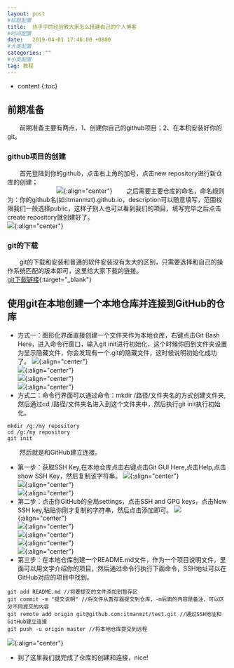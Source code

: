 ```yaml
---
layout: post
#标题配置
title:  热乎乎的经验教大家怎么搭建自己的个人博客
#时间配置
date:   2019-04-01 17:46:00 +0800
#大类配置
categories: ""
#小类配置
tag: 教程
---
```


* content
{:toc}
## 前期准备
&emsp;&emsp;前期准备主要有两点，1、创建你自己的github项目；2、在本机安装好你的git。

### github项目的创建
&emsp;&emsp;首先登陆到你的github，点击右上角的加号，点击new repository进行新仓库的创建；<br>
&emsp;&emsp;&emsp;&emsp;&emsp;&emsp;&emsp;&emsp;![](https://itmanmzt.github.io/styles/images/create-your-blog/001.jpg){:align="center"}
&emsp;&emsp;之后需要主要仓库的命名，命名规则为：你的github名(如:itmanmzt).github.io，description可以随意填写，范围权限我们一般选择public，这样子别人也可以看到我们的项目，填写完毕之后点击create repository就创建好了。<br>
![](https://itmanmzt.github.io/styles/images/create-your-blog/002.jpg){:align="center"}

### git的下载
&emsp;&emsp;git的下载和安装和普通的软件安装没有太大的区别，只需要选择和自己的操作系统匹配的版本即可，这里给大家下载的链接。<br>
[git下载链接](https://git-scm.com/download/){:target="_blank"}<br>

## 使用git在本地创建一个本地仓库并连接到GitHub的仓库
+ 方式一：图形化界面直接创建一个文件夹作为本地仓库，右键点击Git Bash Here，进入命令行窗口，输入git init进行初始化，这个时候你回到文件夹设置为显示隐藏文件，你会发现有一个.git的隐藏文件，这时候说明初始化成功了。
![](https://itmanmzt.github.io/styles/images/create-your-blog/003.jpg){:align="center"}<br>
![](https://itmanmzt.github.io/styles/images/create-your-blog/004.jpg){:align="center"}<br>
![](https://itmanmzt.github.io/styles/images/create-your-blog/005.jpg){:align="center"}<br>
![](https://itmanmzt.github.io/styles/images/create-your-blog/006.jpg){:align="center"}<br>
+ 方式二：命令行界面可以通过命令：mkdir /路径/文件夹名的方式创建文件夹,然后通过cd /路径/文件夹名进入到这个文件夹中，然后执行git init执行初始化。
```linux
mkdir /g:/my repository
cd /g:/my repository
git init
```
&emsp;&emsp;然后就是和GitHub建立连接。
+ 第一步：获取SSH Key,在本地仓库点击右键点击Git GUI Here,点击Help,点击show SSH Key，然后复制该字符串。
![](https://itmanmzt.github.io/styles/images/create-your-blog/007.jpg){:align="center"}<br>
![](https://itmanmzt.github.io/styles/images/create-your-blog/008.jpg){:align="center"}<br>
![](https://itmanmzt.github.io/styles/images/create-your-blog/009.jpg){:align="center"}<br>
+ 第二步：点击你GitHub的全局settings，点击SSH and GPG keys，点击New SSH key,粘贴你刚才复制的字符串，然后点击添加即可。
![](https://itmanmzt.github.io/styles/images/create-your-blog/010.jpg){:align="center"}<br>
![](https://itmanmzt.github.io/styles/images/create-your-blog/011.jpg){:align="center"}<br>
![](https://itmanmzt.github.io/styles/images/create-your-blog/012.jpg){:align="center"}<br>
![](https://itmanmzt.github.io/styles/images/create-your-blog/013.jpg){:align="center"}<br>
![](https://itmanmzt.github.io/styles/images/create-your-blog/014.jpg){:align="center"}<br>
+ 第三步：在本地仓库创建一个README.md文件，作为一个项目说明文件，里面可以用文字介绍你的项目，然后通过命令行执行下面命令，SSH地址可以在GitHub对应的项目中找到。
```linux
git add README.md //将要提交的文件添加到暂存区
git commit -m "提交说明" //将文件从暂存器提交到仓库，-m后面的内容是备注，可以区分不同提交的内容
git remote add origin git@github.com:itmanmzt/test.git //通过SSH地址和GitHub建立连接
git push -u origin master //将本地仓库提交到远程
```
![](https://itmanmzt.github.io/styles/images/create-your-blog/015.jpg){:align="center"}<br>

+ 到了这里我们就完成了仓库的创建和连接，nice!